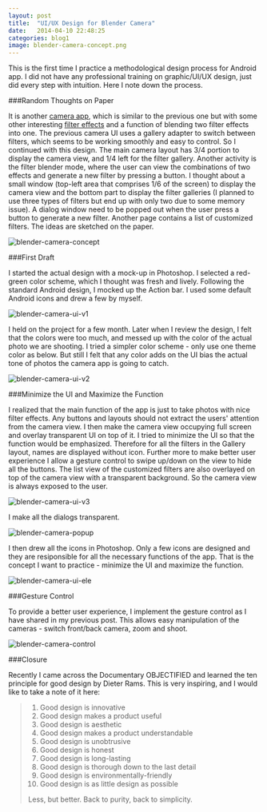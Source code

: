 ```yaml
---
layout: post
title:  "UI/UX Design for Blender Camera"
date:   2014-04-10 22:48:25
categories: blog1
image: blender-camera-concept.png
---
```


This is the first time I practice a methodological design process for Android app. I did not have any professional training on graphic/UI/UX design, just did every step with intuition. Here I note down the process.

###Random Thoughts on Paper

It is another [camera app](https://play.google.com/store/apps/details?id=com.littlecheesecake.filterblendercamera.free), which is similar to the previous one but with some other interesting [filter effects](https://github.com/yulu/ShaderFilter) and a function of blending two filter effects into one. The previous camera UI uses a gallery adapter to switch between filters, which seems to be working smoothly and easy to control. So I continued with this design. The main camera layout has 3/4 portion to display the camera view, and 1/4 left for the filter gallery. Another activity is the filter blender mode, where the user can view the combinations of two effects and generate a new filter by pressing a button. I thought about a small window (top-left area that comprises 1/6 of the screen) to display the camera view and the bottom part to display the filter galleries (I planned to use three types of filters but end up with only two due to some memory issue). A dialog window need to be popped out when the user press a button to generate a new filter. Another page contains a list of customized filters. The ideas are sketched on the paper.

![blender-camera-concept](/assets/blender-camera-concept.png)

###First Draft

I started the actual design with a mock-up in Photoshop. I selected a red-green color scheme, which I thought was fresh and lively. Following the standard Android design, I mocked up the Action bar. I used some default Android icons and drew a few by myself.

![blender-camera-ui-v1](/assets/blender-camera-ui-v1.png)

I held on the project for a few month. Later when I review the design, I felt that the colors were too much, and messed up with the color of the actual photo we are shooting. I tried a simpler color scheme - only use one theme color as below. But still I felt that any color adds on the UI bias the actual tone of photos the camera app is going to catch.

![blender-camera-ui-v2](/assets/blender-camera-ui-v2.png)

###Minimize the UI and Maximize the Function

I realized that the main function of the app is just to take photos with nice filter effects. Any buttons and layouts should not extract the users' attention from the camera view. I then make the camera view occupying full screen and overlay transparent UI on top of it. I tried to minimize the UI so that the function would be emphasized. Therefore for all the filters in the Gallery layout, names are displayed without icon. Further more to make better user experience I allow a gesture control to swipe up/down on the view to hide all the buttons. The list view of the customized filters are also overlayed on top of the camera view with a transparent background. So the camera view is always exposed to the user.

![blender-camera-ui-v3](/assets/blender-camera-ui-v3.png)

I make all the dialogs transparent.

![blender-camera-popup](/assets/blender-camera-popup.jpg)

I then drew all the icons in Photoshop. Only a few icons are designed and they are resiponsible for all the necessary functions of the app. That is the concept I want to practice - minimize the UI and maximize the function.

![blender-camera-ui-ele](/assets/blender-camera-ui-ele.png)

###Gesture Control

To provide a better user experience, I implement the gesture control as I have shared in my previous post. This allows easy manipulation of the cameras - switch front/back camera, zoom and shoot.

![blender-camera-control](/assets/blender-camera-control.png)

###Closure

Recently I came across the Documentary OBJECTIFIED and learned the ten principle for good design by Dieter Rams. This is very inspiring, and I would like to take a note of it here:

> 1. Good design is innovative
> 2. Good design makes a product useful
> 3. Good design is aesthetic
> 4. Good design makes a product understandable
> 5. Good design is unobtrusive
> 6. Good design is honest
> 7. Good design is long-lasting
> 8. Good design is thorough down to the last detail
> 9. Good design is environmentally-friendly
> 10. Good design is as little design as possible
>
> Less, but better. Back to purity, back to simplicity.